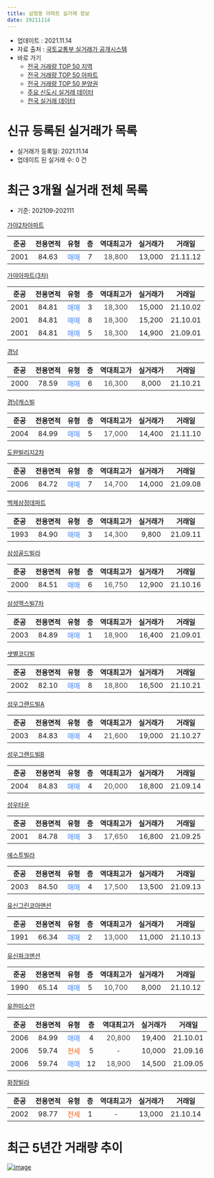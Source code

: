 ```yaml
---
title: 삼정동 아파트 실거래 정보
date: 20211114
---
```


* 업데이트 : 2021.11.14
* 자료 출처 : [국토교통부 실거래가 공개시스템](http://rt.molit.go.kr)
* 바로 가기
    * [전국 거래량 TOP 50 지역](https://apt-info.github.io/apt-trade-info/tr)
    * [전국 거래량 TOP 50 아파트](https://apt-info.github.io/apt-trade-info/ta)
    * [전국 거래량 TOP 50 분양권](https://apt-info.github.io/apt-trade-info/tb)
    * [주요 신도시 실거래 데이터](https://apt-info.github.io/apt-trade-info/newtown)
    * [전국 실거래 데이터](https://apt-info.github.io/apt-trade-info/all)



<script async src="https://pagead2.googlesyndication.com/pagead/js/adsbygoogle.js"></script>
<!-- 기본광고 -->
<ins class="adsbygoogle"
     style="display:block"
     data-ad-client="ca-pub-1142216861245946"
     data-ad-slot="4805727019"
     data-ad-format="auto"
     data-full-width-responsive="true"></ins>
<script>
     (adsbygoogle = window.adsbygoogle || []).push({});
</script>


# 신규 등록된 실거래가 목록

* 실거래가 등록일: 2021.11.14
* 업데이트 된 실거래 수: 0 건




<script async src="https://pagead2.googlesyndication.com/pagead/js/adsbygoogle.js"></script>
<!-- 기본광고 -->
<ins class="adsbygoogle"
     style="display:block"
     data-ad-client="ca-pub-1142216861245946"
     data-ad-slot="4805727019"
     data-ad-format="auto"
     data-full-width-responsive="true"></ins>
<script>
     (adsbygoogle = window.adsbygoogle || []).push({});
</script>


# 최근 3개월 실거래 전체 목록
* 기준: 202109-202111


[가야2차아파트](https://search.naver.com/search.naver?query=%EA%B0%80%EC%95%BC2%EC%B0%A8%EC%95%84%ED%8C%8C%ED%8A%B8)

|준공|전용면적|유형|층|역대최고가|실거래가|거래일|
|:---:|:---:|:---:|:---:|:---:|:---:|:---:|
|2001|84.63|<span style="color:#4285F3">매매</span>|7|<span style="color:#444444">18,800</span>|13,000|21.11.12|

[가야아파트(3차)](https://search.naver.com/search.naver?query=%EA%B0%80%EC%95%BC%EC%95%84%ED%8C%8C%ED%8A%B8%283%EC%B0%A8%29)

|준공|전용면적|유형|층|역대최고가|실거래가|거래일|
|:---:|:---:|:---:|:---:|:---:|:---:|:---:|
|2001|84.81|<span style="color:#4285F3">매매</span>|3|<span style="color:#444444">18,300</span>|15,000|21.10.02|
|2001|84.81|<span style="color:#4285F3">매매</span>|8|<span style="color:#444444">18,300</span>|15,200|21.10.01|
|2001|84.81|<span style="color:#4285F3">매매</span>|5|<span style="color:#444444">18,300</span>|14,900|21.09.01|

[경남](https://search.naver.com/search.naver?query=%EA%B2%BD%EB%82%A8)

|준공|전용면적|유형|층|역대최고가|실거래가|거래일|
|:---:|:---:|:---:|:---:|:---:|:---:|:---:|
|2000|78.59|<span style="color:#4285F3">매매</span>|6|<span style="color:#444444">16,300</span>|8,000|21.10.21|

[경남캐스빌](https://search.naver.com/search.naver?query=%EA%B2%BD%EB%82%A8%EC%BA%90%EC%8A%A4%EB%B9%8C)

|준공|전용면적|유형|층|역대최고가|실거래가|거래일|
|:---:|:---:|:---:|:---:|:---:|:---:|:---:|
|2004|84.99|<span style="color:#4285F3">매매</span>|5|<span style="color:#444444">17,000</span>|14,400|21.11.10|

[도완빌리지2차](https://search.naver.com/search.naver?query=%EB%8F%84%EC%99%84%EB%B9%8C%EB%A6%AC%EC%A7%802%EC%B0%A8)

|준공|전용면적|유형|층|역대최고가|실거래가|거래일|
|:---:|:---:|:---:|:---:|:---:|:---:|:---:|
|2006|84.72|<span style="color:#4285F3">매매</span>|7|<span style="color:#444444">14,700</span>|14,000|21.09.08|

[백제삼정데파트](https://search.naver.com/search.naver?query=%EB%B0%B1%EC%A0%9C%EC%82%BC%EC%A0%95%EB%8D%B0%ED%8C%8C%ED%8A%B8)

|준공|전용면적|유형|층|역대최고가|실거래가|거래일|
|:---:|:---:|:---:|:---:|:---:|:---:|:---:|
|1993|84.90|<span style="color:#4285F3">매매</span>|3|<span style="color:#444444">14,300</span>|9,800|21.09.11|

[삼성골드빌라](https://search.naver.com/search.naver?query=%EC%82%BC%EC%84%B1%EA%B3%A8%EB%93%9C%EB%B9%8C%EB%9D%BC)

|준공|전용면적|유형|층|역대최고가|실거래가|거래일|
|:---:|:---:|:---:|:---:|:---:|:---:|:---:|
|2000|84.51|<span style="color:#4285F3">매매</span>|6|<span style="color:#444444">16,750</span>|12,900|21.10.16|

[삼성맥스빌7차](https://search.naver.com/search.naver?query=%EC%82%BC%EC%84%B1%EB%A7%A5%EC%8A%A4%EB%B9%8C7%EC%B0%A8)

|준공|전용면적|유형|층|역대최고가|실거래가|거래일|
|:---:|:---:|:---:|:---:|:---:|:---:|:---:|
|2003|84.89|<span style="color:#4285F3">매매</span>|1|<span style="color:#444444">18,900</span>|16,400|21.09.01|

[샛별코디빌](https://search.naver.com/search.naver?query=%EC%83%9B%EB%B3%84%EC%BD%94%EB%94%94%EB%B9%8C)

|준공|전용면적|유형|층|역대최고가|실거래가|거래일|
|:---:|:---:|:---:|:---:|:---:|:---:|:---:|
|2002|82.10|<span style="color:#4285F3">매매</span>|8|<span style="color:#444444">18,800</span>|16,500|21.10.21|

[성우그랜드빌A](https://search.naver.com/search.naver?query=%EC%84%B1%EC%9A%B0%EA%B7%B8%EB%9E%9C%EB%93%9C%EB%B9%8CA)

|준공|전용면적|유형|층|역대최고가|실거래가|거래일|
|:---:|:---:|:---:|:---:|:---:|:---:|:---:|
|2003|84.83|<span style="color:#4285F3">매매</span>|4|<span style="color:#444444">21,600</span>|19,000|21.10.27|

[성우그랜드빌B](https://search.naver.com/search.naver?query=%EC%84%B1%EC%9A%B0%EA%B7%B8%EB%9E%9C%EB%93%9C%EB%B9%8CB)

|준공|전용면적|유형|층|역대최고가|실거래가|거래일|
|:---:|:---:|:---:|:---:|:---:|:---:|:---:|
|2004|84.83|<span style="color:#4285F3">매매</span>|4|<span style="color:#444444">20,000</span>|18,800|21.09.14|

[성우타운](https://search.naver.com/search.naver?query=%EC%84%B1%EC%9A%B0%ED%83%80%EC%9A%B4)

|준공|전용면적|유형|층|역대최고가|실거래가|거래일|
|:---:|:---:|:---:|:---:|:---:|:---:|:---:|
|2001|84.78|<span style="color:#4285F3">매매</span>|3|<span style="color:#444444">17,650</span>|16,800|21.09.25|

[에스투빌라](https://search.naver.com/search.naver?query=%EC%97%90%EC%8A%A4%ED%88%AC%EB%B9%8C%EB%9D%BC)

|준공|전용면적|유형|층|역대최고가|실거래가|거래일|
|:---:|:---:|:---:|:---:|:---:|:---:|:---:|
|2003|84.50|<span style="color:#4285F3">매매</span>|4|<span style="color:#444444">17,500</span>|13,500|21.09.13|

[유신그린코아맨션](https://search.naver.com/search.naver?query=%EC%9C%A0%EC%8B%A0%EA%B7%B8%EB%A6%B0%EC%BD%94%EC%95%84%EB%A7%A8%EC%85%98)

|준공|전용면적|유형|층|역대최고가|실거래가|거래일|
|:---:|:---:|:---:|:---:|:---:|:---:|:---:|
|1991|66.34|<span style="color:#4285F3">매매</span>|2|<span style="color:#444444">13,000</span>|11,000|21.10.13|

[유신파크맨션](https://search.naver.com/search.naver?query=%EC%9C%A0%EC%8B%A0%ED%8C%8C%ED%81%AC%EB%A7%A8%EC%85%98)

|준공|전용면적|유형|층|역대최고가|실거래가|거래일|
|:---:|:---:|:---:|:---:|:---:|:---:|:---:|
|1990|65.14|<span style="color:#4285F3">매매</span>|5|<span style="color:#444444">10,700</span>|8,000|21.10.12|

[유한미소안](https://search.naver.com/search.naver?query=%EC%9C%A0%ED%95%9C%EB%AF%B8%EC%86%8C%EC%95%88)

|준공|전용면적|유형|층|역대최고가|실거래가|거래일|
|:---:|:---:|:---:|:---:|:---:|:---:|:---:|
|2006|84.99|<span style="color:#4285F3">매매</span>|4|<span style="color:#444444">20,800</span>|19,400|21.10.01|
|2006|59.74|<span style="color:#FF5A00">전세</span>|5|<span style="color:#444444">-</span>|10,000|21.09.16|
|2006|59.74|<span style="color:#4285F3">매매</span>|12|<span style="color:#444444">18,900</span>|14,500|21.09.05|

[화창빌라](https://search.naver.com/search.naver?query=%ED%99%94%EC%B0%BD%EB%B9%8C%EB%9D%BC)

|준공|전용면적|유형|층|역대최고가|실거래가|거래일|
|:---:|:---:|:---:|:---:|:---:|:---:|:---:|
|2002|98.77|<span style="color:#FF5A00">전세</span>|1|<span style="color:#444444">-</span>|13,000|21.10.14|



<script async src="https://pagead2.googlesyndication.com/pagead/js/adsbygoogle.js"></script>
<!-- 기본광고 -->
<ins class="adsbygoogle"
     style="display:block"
     data-ad-client="ca-pub-1142216861245946"
     data-ad-slot="4805727019"
     data-ad-format="auto"
     data-full-width-responsive="true"></ins>
<script>
     (adsbygoogle = window.adsbygoogle || []).push({});
</script>


# 최근 5년간 거래량 추이


<div style="width:100%;">
    <canvas id="deal_progress" height="200"></canvas>
</div>

<script>
new Chart(document.getElementById("deal_progress"), {
    type: 'line',
    data: {
        labels: ['16.01','16.02','16.03','16.04','16.05','16.06','16.07','16.08','16.09','16.10','16.11','16.12','17.01','17.02','17.03','17.04','17.05','17.06','17.07','17.08','17.09','17.10','17.11','17.12','18.01','18.02','18.03','18.04','18.05','18.06','18.07','18.08','18.09','18.10','18.11','18.12','19.01','19.02','19.03','19.04','19.05','19.06','19.07','19.09','19.10','19.11','19.12','20.01','20.02','20.03','20.04','20.05','20.06','20.07','20.08','20.09','20.10','20.11','20.12','21.01','21.02','21.03','21.04','21.05','21.06','21.07','21.08','21.09','21.10','21.11'],
        datasets: [{
            label: '매매/분양권',
            data: [8,13,17,16,15,12,5,19,8,15,14,8,8,9,15,15,8,7,8,2,11,6,4,0,3,3,5,5,8,7,4,3,2,10,5,2,1,3,5,11,4,5,7,2,2,3,2,2,3,5,4,10,6,3,3,10,1,6,12,5,7,7,12,15,6,4,8,8,9,2],
            borderColor: "rgba(66, 133, 243, 1)",
            backgroundColor: "rgba(66, 133, 243, 0.05)",
            borderWidth: 1,
            pointRadius: 0,
            fill: false,
            lineTension: 0
        },{
            label: '전/월세',
            data: [2,4,6,5,2,2,5,3,1,5,4,4,1,2,2,3,1,1,1,0,3,2,3,6,2,0,6,4,5,3,2,4,4,4,5,2,4,1,3,3,2,5,1,6,5,6,4,3,5,5,3,6,4,3,2,7,4,2,2,4,4,2,3,2,5,2,1,1,1,0],
            borderColor: "rgba(255, 90, 0, 1)",
            backgroundColor: "rgba(255, 90, 0, 0.05)",
            borderWidth: 1,
            pointRadius: 0,
            fill: false,
            lineTension: 0
        },{
            label: '합계',
            data: [10,17,23,21,17,14,10,22,9,20,18,12,9,11,17,18,9,8,9,2,14,8,7,6,5,3,11,9,13,10,6,7,6,14,10,4,5,4,8,14,6,10,8,8,7,9,6,5,8,10,7,16,10,6,5,17,5,8,14,9,11,9,15,17,11,6,9,9,10,2],
            borderColor: "rgba(0, 0, 0, 1)",
            backgroundColor: "rgba(0, 0, 0, 0.03)",
            borderWidth: 0.1,
            pointRadius: 0,
            fill: true,
            lineTension: 0
        }
        ]
    },
    options: {
        responsive: true,
        title: {
            display: false
        },
        tooltips: {
            mode: 'index',
            intersect: false
        },
        hover: {
            mode: 'nearest',
            intersect: true
        },
        scales: {
            xAxes: [{
                display: true,
                scaleLabel: {
                    display: true,
                    labelString: '년/월'
                }
            }],
            yAxes: [{
                display: true,
                ticks: {
                    suggestedMin: 0,
                },
                scaleLabel: {
                    display: true,
                    labelString: '실거래 수'
                }
            }]
        }
    }
});

</script>


[![image](https://apt-info.github.io/images/2020-01-03-apt-trade-info/1024x500.png)](https://play.google.com/store/apps/details?id=com.aptinfo.apttradeinfo)

